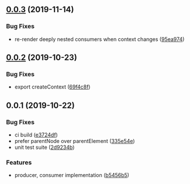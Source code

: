 ## [0.0.3](https://github.com/petermikitsh/stencil-context/compare/v0.0.2...v0.0.3) (2019-11-14)


### Bug Fixes

* re-render deeply nested consumers when context changes ([95ea974](https://github.com/petermikitsh/stencil-context/commit/95ea9744d5bab876f264c92cbb796cffa9ff57b1))



## [0.0.2](https://github.com/petermikitsh/stencil-context/compare/v0.0.1...v0.0.2) (2019-10-23)


### Bug Fixes

* export createContext ([69f4c8f](https://github.com/petermikitsh/stencil-context/commit/69f4c8f0ece062294143e9d621aece75c04c7e31))



## 0.0.1 (2019-10-22)


### Bug Fixes

* ci build ([e3724df](https://github.com/petermikitsh/stencil-context/commit/e3724df13bd71d8a52385a8c55365f9855980e69))
* prefer parentNode over parentElement ([335e54e](https://github.com/petermikitsh/stencil-context/commit/335e54ebf1b1f632cc3ef30b32e1631f69b2b514))
* unit test suite ([2d9234b](https://github.com/petermikitsh/stencil-context/commit/2d9234b7157cd1889985014fd6ee33055ea8ee32))


### Features

* producer, consumer implementation ([b5456b5](https://github.com/petermikitsh/stencil-context/commit/b5456b55e5cec6c2674bd581c074f01ec82f3b75))



